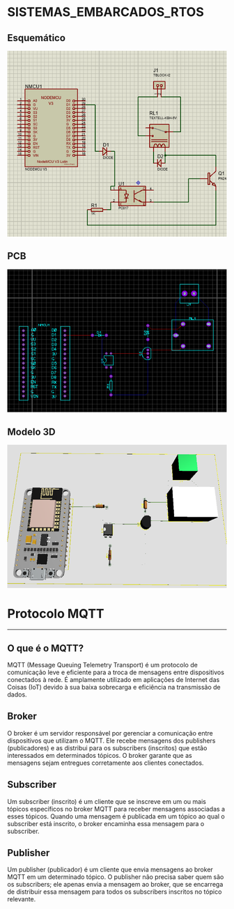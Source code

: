 # SISTEMAS_EMBARCADOS_RTOS

## Esquemático
![alt text](image.png)

## PCB
![alt text](image-1.png)

## Modelo 3D
![alt text](image-2.png)


# Protocolo MQTT
---
## O que é o MQTT?
MQTT (Message Queuing Telemetry Transport) é um protocolo de comunicação leve e eficiente para a troca de mensagens entre dispositivos conectados à rede. É amplamente utilizado em aplicações de Internet das Coisas (IoT) devido à sua baixa sobrecarga e eficiência na transmissão de dados.

## Broker
O broker é um servidor responsável por gerenciar a comunicação entre dispositivos que utilizam o MQTT. Ele recebe mensagens dos publishers (publicadores) e as distribui para os subscribers (inscritos) que estão interessados em determinados tópicos. O broker garante que as mensagens sejam entregues corretamente aos clientes conectados.

## Subscriber
Um subscriber (inscrito) é um cliente que se inscreve em um ou mais tópicos específicos no broker MQTT para receber mensagens associadas a esses tópicos. Quando uma mensagem é publicada em um tópico ao qual o subscriber está inscrito, o broker encaminha essa mensagem para o subscriber.

## Publisher
Um publisher (publicador) é um cliente que envia mensagens ao broker MQTT em um determinado tópico. O publisher não precisa saber quem são os subscribers; ele apenas envia a mensagem ao broker, que se encarrega de distribuir essa mensagem para todos os subscribers inscritos no tópico relevante.

